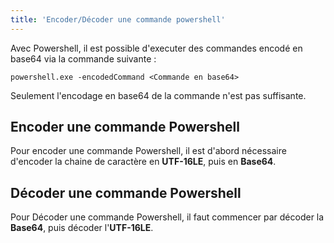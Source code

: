 ```yaml
---
title: 'Encoder/Décoder une commande powershell'
---
```


Avec Powershell, il est possible d'executer des commandes encodé en base64 via la commande suivante :

````powershell.exe -encodedCommand <Commande en base64>````

Seulement l'encodage en base64 de la commande n'est pas suffisante.

## Encoder une commande Powershell

Pour encoder une commande Powershell, il est d'abord nécessaire d'encoder la chaine de caractère en **UTF-16LE**, puis en **Base64**.

## Décoder une commande Powershell

Pour Décoder une commande Powershell, il faut commencer par décoder la **Base64**, puis décoder l'**UTF-16LE**.